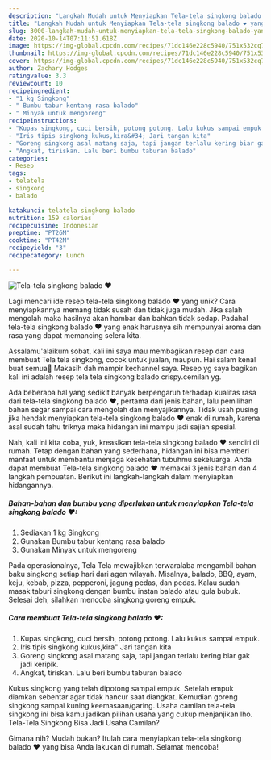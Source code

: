 ```yaml
---
description: "Langkah Mudah untuk Menyiapkan Tela-tela singkong balado ❤ yang Enak"
title: "Langkah Mudah untuk Menyiapkan Tela-tela singkong balado ❤ yang Enak"
slug: 3000-langkah-mudah-untuk-menyiapkan-tela-tela-singkong-balado-yang-enak
date: 2020-10-14T07:11:51.618Z
image: https://img-global.cpcdn.com/recipes/71dc146e228c5940/751x532cq70/tela-tela-singkong-balado-❤-foto-resep-utama.jpg
thumbnail: https://img-global.cpcdn.com/recipes/71dc146e228c5940/751x532cq70/tela-tela-singkong-balado-❤-foto-resep-utama.jpg
cover: https://img-global.cpcdn.com/recipes/71dc146e228c5940/751x532cq70/tela-tela-singkong-balado-❤-foto-resep-utama.jpg
author: Zachary Hodges
ratingvalue: 3.3
reviewcount: 10
recipeingredient:
- "1 kg Singkong"
- " Bumbu tabur kentang rasa balado"
- " Minyak untuk mengoreng"
recipeinstructions:
- "Kupas singkong, cuci bersih, potong potong. Lalu kukus sampai empuk."
- "Iris tipis singkong kukus,kira&#34; Jari tangan kita"
- "Goreng singkong asal matang saja, tapi jangan terlalu kering biar gak jadi keripik."
- "Angkat, tiriskan. Lalu beri bumbu taburan balado"
categories:
- Resep
tags:
- telatela
- singkong
- balado

katakunci: telatela singkong balado 
nutrition: 159 calories
recipecuisine: Indonesian
preptime: "PT26M"
cooktime: "PT42M"
recipeyield: "3"
recipecategory: Lunch

---
```



![Tela-tela singkong balado ❤](https://img-global.cpcdn.com/recipes/71dc146e228c5940/751x532cq70/tela-tela-singkong-balado-❤-foto-resep-utama.jpg)

Lagi mencari ide resep tela-tela singkong balado ❤ yang unik? Cara menyiapkannya memang tidak susah dan tidak juga mudah. Jika salah mengolah maka hasilnya akan hambar dan bahkan tidak sedap. Padahal tela-tela singkong balado ❤ yang enak harusnya sih mempunyai aroma dan rasa yang dapat memancing selera kita.

Assalamu&#39;alaikum sobat, kali ini saya mau membagikan resep dan cara membuat Tela tela singkong, cocok untuk jualan, maupun. Hai salam kenal buat semua🤗 Makasih dah mampir kechannel saya. Resep yg saya bagikan kali ini adalah resep tela tela singkong balado crispy.cemilan yg.

Ada beberapa hal yang sedikit banyak berpengaruh terhadap kualitas rasa dari tela-tela singkong balado ❤, pertama dari jenis bahan, lalu pemilihan bahan segar sampai cara mengolah dan menyajikannya. Tidak usah pusing jika hendak menyiapkan tela-tela singkong balado ❤ enak di rumah, karena asal sudah tahu triknya maka hidangan ini mampu jadi sajian spesial.


Nah, kali ini kita coba, yuk, kreasikan tela-tela singkong balado ❤ sendiri di rumah. Tetap dengan bahan yang sederhana, hidangan ini bisa memberi manfaat untuk membantu menjaga kesehatan tubuhmu sekeluarga. Anda dapat membuat Tela-tela singkong balado ❤ memakai 3 jenis bahan dan 4 langkah pembuatan. Berikut ini langkah-langkah dalam menyiapkan hidangannya.

<!--inarticleads1-->

##### Bahan-bahan dan bumbu yang diperlukan untuk menyiapkan Tela-tela singkong balado ❤:

1. Sediakan 1 kg Singkong
1. Gunakan  Bumbu tabur kentang rasa balado
1. Gunakan  Minyak untuk mengoreng


Pada operasionalnya, Tela Tela mewajibkan terwaralaba mengambil bahan baku singkong setiap hari dari agen wilayah. Misalnya, balado, BBQ, ayam, keju, kebab, pizza, pepperoni, jagung pedas, dan pedas. Kalau sudah masak taburi singkong dengan bumbu instan balado atau gula bubuk. Selesai deh, silahkan mencoba singkong goreng empuk. 

<!--inarticleads2-->

##### Cara membuat Tela-tela singkong balado ❤:

1. Kupas singkong, cuci bersih, potong potong. Lalu kukus sampai empuk.
1. Iris tipis singkong kukus,kira&#34; Jari tangan kita
1. Goreng singkong asal matang saja, tapi jangan terlalu kering biar gak jadi keripik.
1. Angkat, tiriskan. Lalu beri bumbu taburan balado


Kukus singkong yang telah dipotong sampai empuk. Setelah empuk diamkan sebentar agar tidak hancur saat diangkat. Kemudian goreng singkong sampai kuning keemasaan/garing. Usaha camilan tela-tela singkong ini bisa kamu jadikan pilihan usaha yang cukup menjanjikan lho. Tela-Tela Singkong Bisa Jadi Usaha Camilan? 

Gimana nih? Mudah bukan? Itulah cara menyiapkan tela-tela singkong balado ❤ yang bisa Anda lakukan di rumah. Selamat mencoba!
